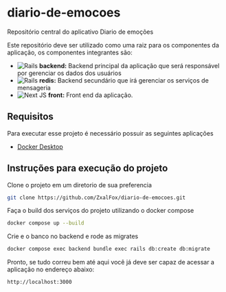 # diario-de-emocoes

Repositório central do aplicativo Diario de emoções

Este repositório deve ser utilizado como uma raiz para os componentes da aplicação, os componentes integrantes são:

- ![Rails](https://img.shields.io/badge/rails-%23CC0000.svg?style=for-the-badge&logo=ruby-on-rails&logoColor=white) **backend:** Backend principal da aplicação que será responsável por gerenciar os dados dos usuários
- ![Rails](https://img.shields.io/badge/rails-%23CC0000.svg?style=for-the-badge&logo=ruby-on-rails&logoColor=white) **redis:** Backend secundário que irá gerenciar os serviços de mensageria
- ![Next JS](https://img.shields.io/badge/Next-black?style=for-the-badge&logo=next.js&logoColor=white) **front:** Front end da aplicação.

## Requisitos

Para executar esse projeto é necessário possuir as seguintes aplicações

- [Docker Desktop](https://www.docker.com/products/docker-desktop/)

## Instruções para execução do projeto

Clone o projeto em um diretorio de sua preferencia

```bash
git clone https://github.com/ZxalFox/diario-de-emocoes.git
```
Faça o build dos serviços do projeto utilizando o docker compose

```bash
docker compose up --build
```

Crie e o banco no backend e rode as migrates

```bash
docker compose exec backend bundle exec rails db:create db:migrate
```

Pronto, se tudo correu bem até aqui você já deve ser capaz de acessar a aplicação no endereço abaixo:

```bash
http://localhost:3000
```
